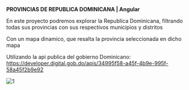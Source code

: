 **PROVINCIAS DE REPUBLICA DOMINICANA | Angular**

En este proyecto podremos explorar la Republica Dominicana, filtrando todas sus provincias con sus respectivos municipios y distritos

Con un mapa dinamico, que resalta la provincia seleccionada en dicho mapa

Utilizando la api publica del gobierno Dominicano: https://developer.digital.gob.do/apis/34995f58-a45f-4b9e-995f-58a45f2b9e92

![1](https://github.com/EdwardDiazR/provincias-republica-dominicana/assets/67916276/a1e34c0d-18c1-4057-a2c6-6e76fdd39086)


